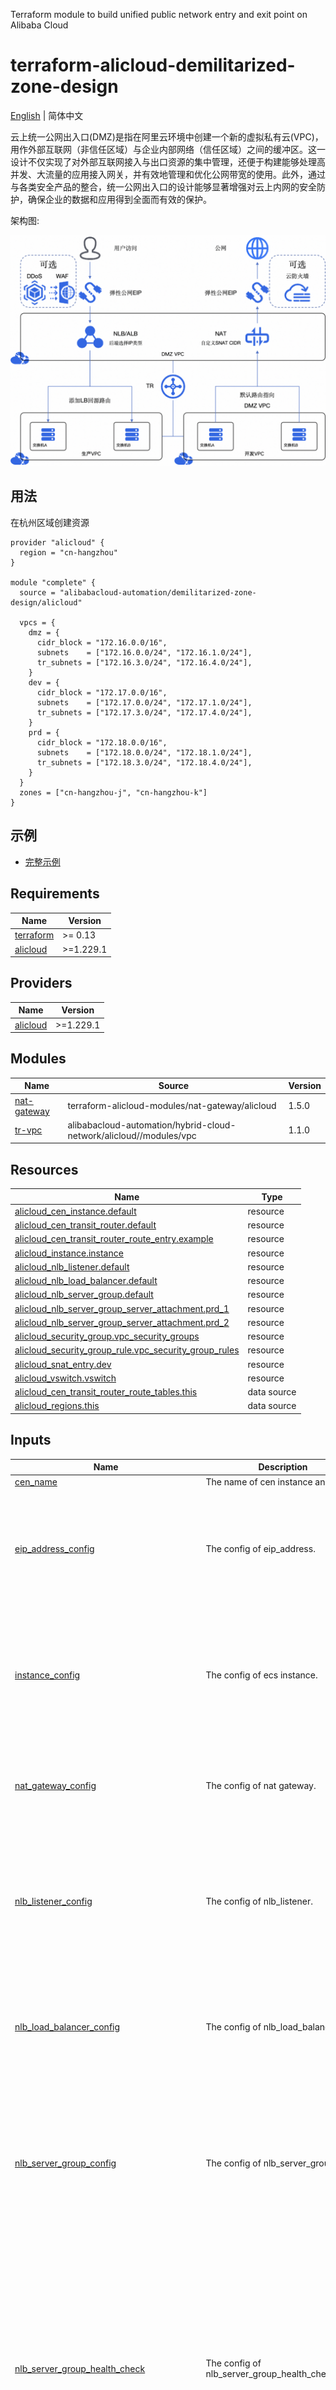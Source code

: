 Terraform module to build unified public network entry and exit point on Alibaba Cloud

terraform-alicloud-demilitarized-zone-design
======================================

[English](https://github.com/alibabacloud-automation/terraform-alicloud-demilitarized-zone-design/blob/main/README.md) | 简体中文

云上统一公网出入口(DMZ)是指在阿里云环境中创建一个新的虚拟私有云(VPC)，用作外部互联网（非信任区域）与企业内部网络（信任区域）之间的缓冲区。这一设计不仅实现了对外部互联网接入与出口资源的集中管理，还便于构建能够处理高并发、大流量的应用接入网关，并有效地管理和优化公网带宽的使用。此外，通过与各类安全产品的整合，统一公网出入口的设计能够显著增强对云上内网的安全防护，确保企业的数据和应用得到全面而有效的保护。

架构图:

![image](https://raw.githubusercontent.com/alibabacloud-automation/terraform-alicloud-demilitarized-zone-design/main/scripts/diagramCN.png)

## 用法

在杭州区域创建资源

```hcl
provider "alicloud" {
  region = "cn-hangzhou"
}

module "complete" {
  source = "alibabacloud-automation/demilitarized-zone-design/alicloud"

  vpcs = {
    dmz = {
      cidr_block = "172.16.0.0/16",
      subnets    = ["172.16.0.0/24", "172.16.1.0/24"],
      tr_subnets = ["172.16.3.0/24", "172.16.4.0/24"],
    }
    dev = {
      cidr_block = "172.17.0.0/16",
      subnets    = ["172.17.0.0/24", "172.17.1.0/24"],
      tr_subnets = ["172.17.3.0/24", "172.17.4.0/24"],
    }
    prd = {
      cidr_block = "172.18.0.0/16",
      subnets    = ["172.18.0.0/24", "172.18.1.0/24"],
      tr_subnets = ["172.18.3.0/24", "172.18.4.0/24"],
    }
  }
  zones = ["cn-hangzhou-j", "cn-hangzhou-k"]
}
```


## 示例

* [完整示例](https://github.com/alibabacloud-automation/terraform-alicloud-demilitarized-zone-design/tree/main/examples/complete)


<!-- BEGIN_TF_DOCS -->
## Requirements

| Name | Version |
|------|---------|
| <a name="requirement_terraform"></a> [terraform](#requirement\_terraform) | >= 0.13 |
| <a name="requirement_alicloud"></a> [alicloud](#requirement\_alicloud) | >=1.229.1 |

## Providers

| Name | Version |
|------|---------|
| <a name="provider_alicloud"></a> [alicloud](#provider\_alicloud) | >=1.229.1 |

## Modules

| Name | Source | Version |
|------|--------|---------|
| <a name="module_nat-gateway"></a> [nat-gateway](#module\_nat-gateway) | terraform-alicloud-modules/nat-gateway/alicloud | 1.5.0 |
| <a name="module_tr-vpc"></a> [tr-vpc](#module\_tr-vpc) | alibabacloud-automation/hybrid-cloud-network/alicloud//modules/vpc | 1.1.0 |

## Resources

| Name | Type |
|------|------|
| [alicloud_cen_instance.default](https://registry.terraform.io/providers/hashicorp/alicloud/latest/docs/resources/cen_instance) | resource |
| [alicloud_cen_transit_router.default](https://registry.terraform.io/providers/hashicorp/alicloud/latest/docs/resources/cen_transit_router) | resource |
| [alicloud_cen_transit_router_route_entry.example](https://registry.terraform.io/providers/hashicorp/alicloud/latest/docs/resources/cen_transit_router_route_entry) | resource |
| [alicloud_instance.instance](https://registry.terraform.io/providers/hashicorp/alicloud/latest/docs/resources/instance) | resource |
| [alicloud_nlb_listener.default](https://registry.terraform.io/providers/hashicorp/alicloud/latest/docs/resources/nlb_listener) | resource |
| [alicloud_nlb_load_balancer.default](https://registry.terraform.io/providers/hashicorp/alicloud/latest/docs/resources/nlb_load_balancer) | resource |
| [alicloud_nlb_server_group.default](https://registry.terraform.io/providers/hashicorp/alicloud/latest/docs/resources/nlb_server_group) | resource |
| [alicloud_nlb_server_group_server_attachment.prd_1](https://registry.terraform.io/providers/hashicorp/alicloud/latest/docs/resources/nlb_server_group_server_attachment) | resource |
| [alicloud_nlb_server_group_server_attachment.prd_2](https://registry.terraform.io/providers/hashicorp/alicloud/latest/docs/resources/nlb_server_group_server_attachment) | resource |
| [alicloud_security_group.vpc_security_groups](https://registry.terraform.io/providers/hashicorp/alicloud/latest/docs/resources/security_group) | resource |
| [alicloud_security_group_rule.vpc_security_group_rules](https://registry.terraform.io/providers/hashicorp/alicloud/latest/docs/resources/security_group_rule) | resource |
| [alicloud_snat_entry.dev](https://registry.terraform.io/providers/hashicorp/alicloud/latest/docs/resources/snat_entry) | resource |
| [alicloud_vswitch.vswitch](https://registry.terraform.io/providers/hashicorp/alicloud/latest/docs/resources/vswitch) | resource |
| [alicloud_cen_transit_router_route_tables.this](https://registry.terraform.io/providers/hashicorp/alicloud/latest/docs/data-sources/cen_transit_router_route_tables) | data source |
| [alicloud_regions.this](https://registry.terraform.io/providers/hashicorp/alicloud/latest/docs/data-sources/regions) | data source |

## Inputs

| Name | Description | Type | Default | Required |
|------|-------------|------|---------|:--------:|
| <a name="input_cen_name"></a> [cen\_name](#input\_cen\_name) | The name of cen instance and TR | `string` | `"WA-DESIGN"` | no |
| <a name="input_eip_address_config"></a> [eip\_address\_config](#input\_eip\_address\_config) | The config of eip\_address. | <pre>object({<br>    name                 = optional(string, "nat-eip")<br>    isp                  = optional(string, "BGP")<br>    netmode              = optional(string, "public")<br>    bandwidth            = optional(string, "10")<br>    instance_charge_type = optional(string, "PostPaid")<br>  })</pre> | `{}` | no |
| <a name="input_instance_config"></a> [instance\_config](#input\_instance\_config) | The config of ecs instance. | <pre>object({<br>    instance_type              = optional(string, "ecs.c7.large")<br>    system_disk_category       = string<br>    image_id                   = optional(string, "aliyun_3_x64_20G_alibase_20240819.vhd")<br>    internet_max_bandwidth_out = optional(number, 0)<br>    password                   = string<br>  })</pre> | <pre>{<br>  "password": "WaDesign.",<br>  "system_disk_category": "cloud_essd"<br>}</pre> | no |
| <a name="input_nat_gateway_config"></a> [nat\_gateway\_config](#input\_nat\_gateway\_config) | The config of nat gateway. | <pre>object({<br>    name_suffix  = optional(string, "nat")<br>    payment_type = optional(string, "PayAsYouGo")<br>    nat_type     = optional(string, "Enhanced")<br>  })</pre> | `{}` | no |
| <a name="input_nlb_listener_config"></a> [nlb\_listener\_config](#input\_nlb\_listener\_config) | The config of nlb\_listener. | <pre>object({<br>    listener_protocol      = optional(string, "TCP")<br>    listener_port          = optional(string, "80")<br>    idle_timeout           = optional(string, "900")<br>    proxy_protocol_enabled = optional(string, "true")<br>    cps                    = optional(string, "10000")<br>    mss                    = optional(string, "0")<br>  })</pre> | `{}` | no |
| <a name="input_nlb_load_balancer_config"></a> [nlb\_load\_balancer\_config](#input\_nlb\_load\_balancer\_config) | The config of nlb\_load\_balancer. | <pre>object({<br>    load_balancer_name_suffix = optional(string, "nlb")<br>    load_balancer_type        = optional(string, "Network")<br>    address_type              = optional(string, "Internet")<br>    address_ip_version        = optional(string, "Ipv4")<br>  })</pre> | `{}` | no |
| <a name="input_nlb_server_group_config"></a> [nlb\_server\_group\_config](#input\_nlb\_server\_group\_config) | The config of nlb\_server\_group. | <pre>object({<br>    server_group_name_suffix = optional(string, "server-group")<br>    server_group_type        = optional(string, "Ip")<br>    scheduler                = optional(string, "Wrr")<br>    protocol                 = optional(string, "TCP")<br>    connection_drain_enabled = optional(bool, "true")<br>    connection_drain_timeout = optional(number, 60)<br>    address_ip_version       = optional(string, "Ipv4")<br>  })</pre> | `{}` | no |
| <a name="input_nlb_server_group_health_check"></a> [nlb\_server\_group\_health\_check](#input\_nlb\_server\_group\_health\_check) | The config of nlb\_server\_group\_health\_check. | <pre>list(object({<br>    health_check_enabled         = optional(bool, true)<br>    health_check_type            = optional(string, "TCP")<br>    health_check_connect_port    = optional(number, 0)<br>    healthy_threshold            = optional(number, 2)<br>    unhealthy_threshold          = optional(number, 2)<br>    health_check_connect_timeout = optional(number, 5)<br>    health_check_interval        = optional(number, 10)<br>    http_check_method            = optional(string, "GET")<br>    health_check_http_code       = optional(list(string), ["http_2xx", "http_3xx", "http_4xx"])<br>  }))</pre> | <pre>[<br>  {<br>    "health_check_connect_port": 0,<br>    "health_check_connect_timeout": 5,<br>    "health_check_enabled": true,<br>    "health_check_http_code": [<br>      "http_2xx",<br>      "http_3xx",<br>      "http_4xx"<br>    ],<br>    "health_check_interval": 10,<br>    "health_check_type": "TCP",<br>    "healthy_threshold": 2,<br>    "http_check_method": "GET",<br>    "unhealthy_threshold": 2<br>  }<br>]</pre> | no |
| <a name="input_nlb_server_group_server_attachment_config"></a> [nlb\_server\_group\_server\_attachment\_config](#input\_nlb\_server\_group\_server\_attachment\_config) | The config of nlb\_server\_group\_server\_attachment. | <pre>object({<br>    server_type = string<br>    port        = optional(number, 80)<br>    weight      = optional(number, 100)<br>  })</pre> | <pre>{<br>  "server_type": "Ip"<br>}</pre> | no |
| <a name="input_vpcs"></a> [vpcs](#input\_vpcs) | The config of vpcs and vswitches. | <pre>map(object({<br>    cidr_block = string<br>    subnets    = list(string)<br>    tr_subnets = list(string)<br>  }))</pre> | <pre>{<br>  "dev": {<br>    "cidr_block": "172.17.0.0/16",<br>    "subnets": [<br>      "172.17.0.0/24",<br>      "172.17.1.0/24"<br>    ],<br>    "tr_subnets": [<br>      "172.17.3.0/24",<br>      "172.17.4.0/24"<br>    ]<br>  },<br>  "dmz": {<br>    "cidr_block": "172.16.0.0/16",<br>    "subnets": [<br>      "172.16.0.0/24",<br>      "172.16.1.0/24"<br>    ],<br>    "tr_subnets": [<br>      "172.16.3.0/24",<br>      "172.16.4.0/24"<br>    ]<br>  },<br>  "prd": {<br>    "cidr_block": "172.18.0.0/16",<br>    "subnets": [<br>      "172.18.0.0/24",<br>      "172.18.1.0/24"<br>    ],<br>    "tr_subnets": [<br>      "172.18.3.0/24",<br>      "172.18.4.0/24"<br>    ]<br>  }<br>}</pre> | no |
| <a name="input_zones"></a> [zones](#input\_zones) | The zone id of vswitches. | `list(string)` | <pre>[<br>  "cn-hangzhou-j",<br>  "cn-hangzhou-k"<br>]</pre> | no |

## Outputs

| Name | Description |
|------|-------------|
| <a name="output_cen_instance_id"></a> [cen\_instance\_id](#output\_cen\_instance\_id) | The id of cen instance. |
| <a name="output_cen_transit_router_id"></a> [cen\_transit\_router\_id](#output\_cen\_transit\_router\_id) | The id of cen transit router. |
| <a name="output_eip_id"></a> [eip\_id](#output\_eip\_id) | The id of eip. |
| <a name="output_eip_ip"></a> [eip\_ip](#output\_eip\_ip) | The ip address of eip. |
| <a name="output_instance_ids"></a> [instance\_ids](#output\_instance\_ids) | The id of instances. |
| <a name="output_nat_gateway_id"></a> [nat\_gateway\_id](#output\_nat\_gateway\_id) | The id of nat gateway. |
| <a name="output_nlb_listener_id"></a> [nlb\_listener\_id](#output\_nlb\_listener\_id) | The id of nlb listener. |
| <a name="output_nlb_load_balancer_id"></a> [nlb\_load\_balancer\_id](#output\_nlb\_load\_balancer\_id) | The id of nlb load balancer. |
| <a name="output_nlb_server_group_id"></a> [nlb\_server\_group\_id](#output\_nlb\_server\_group\_id) | The id of nlb server group. |
| <a name="output_security_group_ids"></a> [security\_group\_ids](#output\_security\_group\_ids) | The id of security groups. |
| <a name="output_tr_vswitch_ids"></a> [tr\_vswitch\_ids](#output\_tr\_vswitch\_ids) | The id of tr vswitches. |
| <a name="output_vpc_ids"></a> [vpc\_ids](#output\_vpc\_ids) | The id of vpcs. |
| <a name="output_vswitch_ids"></a> [vswitch\_ids](#output\_vswitch\_ids) | The id of vswitches. |
<!-- END_TF_DOCS -->

## 提交问题

如果在使用该 Terraform Module 的过程中有任何问题，可以直接创建一个 [Provider Issue](https://github.com/aliyun/terraform-provider-alicloud/issues/new)，我们将根据问题描述提供解决方案。

**注意:** 不建议在该 Module 仓库中直接提交 Issue。

## 作者

Created and maintained by Alibaba Cloud Terraform Team(terraform@alibabacloud.com).

## 许可

MIT Licensed. See LICENSE for full details.

## 参考

* [Terraform-Provider-Alicloud Github](https://github.com/aliyun/terraform-provider-alicloud)
* [Terraform-Provider-Alicloud Release](https://releases.hashicorp.com/terraform-provider-alicloud/)
* [Terraform-Provider-Alicloud Docs](https://registry.terraform.io/providers/aliyun/alicloud/latest/docs)
